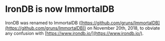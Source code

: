 # IronDB is now ImmortalDB

IronDB was renamed to ImmortalDB ([https://github.com/gruns/ImmortalDB](https://github.com/gruns/ImmortalDB)) on November 20th, 2018, to obviate any confusion with [https://www.irondb.io/](https://www.irondb.io/).
